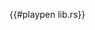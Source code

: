 
{{#playpen lib.rs}}

<script>
(function() {
    var pp = getPlaypen();
    var mode = localStorage.getItem('presentation_mode');
    if (!pp) return;
    pp.classList.add('article-content');
    if (mode == 1) {
        pp.classList.add('not-presenting');
    } else if (mode == 0) {
        pp.classList.add('presenting');
    }

    function getPlaypen() {
        var cls = '.playpen';
        var pre = document.querySelectorAll(cls);
        if (!pre || pre.length < 1) return console.error('failed to find', cls);
        pre = pre[pre.length - 1];
        if (!pre || !pre.parentElement) return console.error('unknown structure of', cls);
        return pre.parentElement;
    }
})()
</script>
